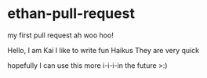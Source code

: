 # ethan-pull-request

my first pull request ah woo hoo!

Hello, I am Kai 
I like to write fun Haikus
They are very quick

hopefully I can use this more i-i-i-in the future >:)
